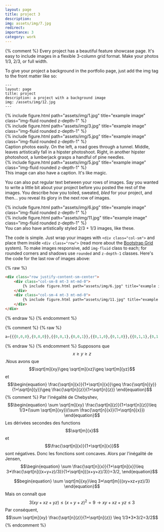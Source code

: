 ```yaml
---
layout: page
title: project 3
description: 
img: assets/img/7.jpg
redirect: 
importance: 3
category: work
---
```

{% comment %}
Every project has a beautiful feature showcase page.
It's easy to include images in a flexible 3-column grid format.
Make your photos 1/3, 2/3, or full width.

To give your project a background in the portfolio page, just add the img tag to the front matter like so:

    ---
    layout: page
    title: project
    description: a project with a background image
    img: /assets/img/12.jpg
    ---

<div class="row">
    <div class="col-sm mt-3 mt-md-0">
        {% include figure.html path="assets/img/1.jpg" title="example image" class="img-fluid rounded z-depth-1" %}
    </div>
    <div class="col-sm mt-3 mt-md-0">
        {% include figure.html path="assets/img/3.jpg" title="example image" class="img-fluid rounded z-depth-1" %}
    </div>
    <div class="col-sm mt-3 mt-md-0">
        {% include figure.html path="assets/img/5.jpg" title="example image" class="img-fluid rounded z-depth-1" %}
    </div>
</div>
<div class="caption">
    Caption photos easily. On the left, a road goes through a tunnel. Middle, leaves artistically fall in a hipster photoshoot. Right, in another hipster photoshoot, a lumberjack grasps a handful of pine needles.
</div>
<div class="row">
    <div class="col-sm mt-3 mt-md-0">
        {% include figure.html path="assets/img/5.jpg" title="example image" class="img-fluid rounded z-depth-1" %}
    </div>
</div>
<div class="caption">
    This image can also have a caption. It's like magic.
</div>

You can also put regular text between your rows of images.
Say you wanted to write a little bit about your project before you posted the rest of the images.
You describe how you toiled, sweated, *bled* for your project, and then... you reveal its glory in the next row of images.


<div class="row justify-content-sm-center">
    <div class="col-sm-8 mt-3 mt-md-0">
        {% include figure.html path="assets/img/6.jpg" title="example image" class="img-fluid rounded z-depth-1" %}
    </div>
    <div class="col-sm-4 mt-3 mt-md-0">
        {% include figure.html path="assets/img/11.jpg" title="example image" class="img-fluid rounded z-depth-1" %}
    </div>
</div>
<div class="caption">
    You can also have artistically styled 2/3 + 1/3 images, like these.
</div>


The code is simple.
Just wrap your images with `<div class="col-sm">` and place them inside `<div class="row">` (read more about the <a href="https://getbootstrap.com/docs/4.4/layout/grid/">Bootstrap Grid</a> system).
To make images responsive, add `img-fluid` class to each; for rounded corners and shadows use `rounded` and `z-depth-1` classes.
Here's the code for the last row of images above:

{% raw %}
```html
<div class="row justify-content-sm-center">
    <div class="col-sm-8 mt-3 mt-md-0">
        {% include figure.html path="assets/img/6.jpg" title="example image" class="img-fluid rounded z-depth-1" %}
    </div>
    <div class="col-sm-4 mt-3 mt-md-0">
        {% include figure.html path="assets/img/11.jpg" title="example image" class="img-fluid rounded z-depth-1" %}
    </div>
</div>
```
{% endraw %}
{% endcomment %}

{% comment %}
{% raw %}
```python
a={{{0,0,0},{0,0,0}},{{0,0,1},{0,0,1}},{{0,1,0},{0,1,0}},{{0,1,1},{0,1,1}},{{1,0,0},{1,0,0}},{{1,0,1},{1,0,1}},{{1,1,0},{1,1,0}},{{1,1,1},{1,1,1}}}
```
{% endraw %}
{% endcomment %}
	Supposons que $$x\geq y \geq z$$.Nous avons que
	$$\sqrt[m]{xy}\geq \sqrt[m]{xz}\geq \sqrt[m]{yz}$$ et
	$$\begin{equation}
	\frac{\sqrt[n]{x}}{1+\sqrt[n]{x}}\geq 	\frac{\sqrt[n]{y}}{1+\sqrt[n]{y}}\geq 
	\frac{\sqrt[n]{z}}{1+\sqrt[n]{z}}
\end{equation}$$
{% comment %}
Par l'inégalité de Chebyshev,
$$\begin{equation}
	\sum \sqrt[m]{xy}	\frac{\sqrt[n]{z}}{1+\sqrt[n]{z}}\leq
	1/3*(\sum \sqrt[m]{xy})(\sum \frac{\sqrt[n]{x}}{1+\sqrt[n]{x}})
\end{equation}$$
Les dérivées secondes des functions $$\sqrt[m]{x}$$ et $$\frac{\sqrt[n]{x}}{1+\sqrt[n]{x}}$$ sont négatives. Donc les fonctions sont concaves.
Alors par l'inégalité de Jensen, $$\begin{equation}
	\sum \frac{\sqrt[n]{x}}{1+\sqrt[n]{x}}\leq 
	3*\frac{\sqrt[n]{(x+y+z)/3}}{1+\sqrt[n]{(x+y+z)/3}}=3/2,
	\end{equation}$$

$$begin{equation}
\sum \sqrt[m]{xy}\leq 3*\sqrt[m]{(xy+xz+yz)/3}
\end{equation}$$
Mais on connaît que $$3(xy+xz+yz)\leq (x+y+z)^2=9\rightarrow xy+xz+yz\leq 3 $$
Par conséquent, $$\sum \sqrt[m]{xy}	\frac{\sqrt[n]{z}}{1+\sqrt[n]{z}}
\leq 1/3*3*3/2=3/2$$
{% endcomment %}



